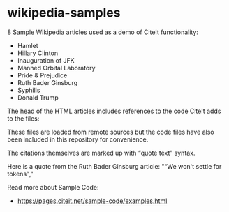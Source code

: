 # wikipedia-samples

8 Sample Wikipedia articles used as a demo of CiteIt functionality:
  * Hamlet
  * Hillary Clinton
  * Inauguration of JFK
  * Manned Orbital Laboratory
  * Pride & Prejudice
  * Ruth Bader Ginsburg
  * Syphilis
  * Donald Trump

The head of the HTML articles includes references to the code CiteIt adds to the files:



  <!-- ############################### Begin: CiteIt Dependencies ##################################
      - jQuery: manipulate Dom: 
      - query api.CiteIt.net
      - download JSON to hidden citeit_container div
      - add arrows and popup links to q tags and blockquotes

  ------ 1) jQuery -->
  <script src="https://code.jquery.com/jquery-1.12.4.min.js"   
	integrity="sha256-ZosEbRLbNQzLpnKIkEdrPv7lOy9C27hHQ+Xp8a4MxAQ="   
	crossorigin="anonymous">
  </script>

  <!-- 2) jQuery Migrate: Used to migrate jQuery: https://github.com/jquery/jquery-migrate -->
  <script src="https://code.jquery.com/jquery-migrate-1.4.1.min.js" 
	integrity="sha256-SOuLUArmo4YXtXONKz+uxIGSKneCJG4x0nVcA0pFzV0=" 
	crossorigin="anonymous">
  </script>

  <!-- 3) Generate q-tag Popup -->
  <script   
	src="https://code.jquery.com/ui/1.12.1/jquery-ui.min.js"   
	integrity="sha256-VazP97ZCwtekAsvgPBSUwPFKdrwD3unUfSGVYrahUqU="   
	crossorigin="anonymous">
  </script>

  <!-- 4) Calculate JSON Hash values using sha256 library --->
  <script src='https://pages.citeit.net/wp-content/plugins/CiteIt.net/lib/forge-sha256/build/forge-sha256.min.js' defer></script>


  <!-- 5) jsVideoUrlParser: Detect Domain: Determine if an Embed code can be use: YouTube, Vimeo, Soundcloud -->
  <script src='https://pages.citeit.net/wp-content/plugins/CiteIt.net/lib/jsVideoUrlParser/dist/jsVideoUrlParser.min.js' defer></script>

  <!--CSS Styles: CiteIt & JQuery Popup Window -->
  <link rel='stylesheet' href='https://pages.citeit.net/wp-content/plugins/Ci 	teIt.net/lib/jquery-ui-1.12.1/jquery-ui.min.css' type='text/css' media='all' />
  <link rel='stylesheet' href='https://pages.citeit.net/sample-code/css/quote-context-style.css' type='text/css' media='all' />

  <link rel='stylesheet' href='/css/citeit-wikipedia.css' type='text/css' media='all' />

  <!-- 6) Main CiteIt Javascript Code: Download JSON & Create Popup windows and Expanding Arrows  -->
  <script src='https://pages.citeit.net/wp-content/plugins/CiteIt.net/js/versions/0.4/0.4.9-CiteIt-quote-context.js'> </script>

  <!-- ############################### End: CiteIt.net Dependencies #######################################-->


These files are loaded from remote sources but the code files have also been included in this repository for convenience.


The citations themselves are marked up with <q cite="URL">quote text</q> syntax.

Here is a quote from the Ruth Bader Ginsburg article:
"<q cite="https://www.washingtonpost.com/wp-dyn/content/article/2007/08/23/AR2007082300903_pf.html">We won't settle for tokens</q>,"

Read more about Sample Code:
  * https://pages.citeit.net/sample-code/examples.html